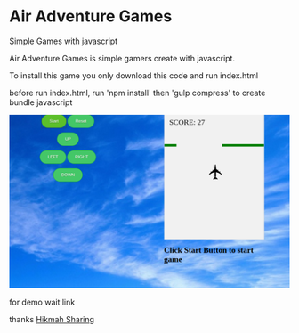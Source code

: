# Air Adventure Games
Simple Games with javascript

Air Adventure Games is simple gamers create with javascript.

To install this game you only download this code and run index.html

before run index.html, run 'npm install' then 'gulp compress' to create bundle javascript

![Alt text](assets/img/screenshot.png?raw=true "Title")

for demo wait link

thanks [Hikmah Sharing](http://hikmahsharing.com)
